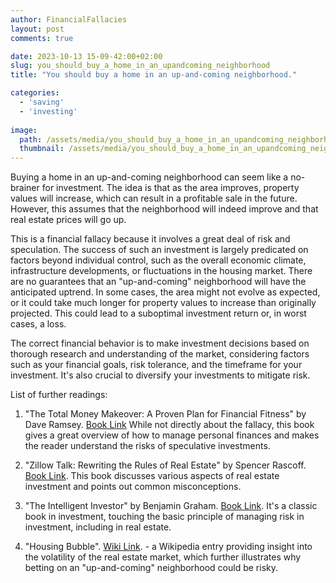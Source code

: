 ```yaml
---
author: FinancialFallacies
layout: post
comments: true

date: 2023-10-13 15-09-42:00+02:00  
slug: you_should_buy_a_home_in_an_upandcoming_neighborhood
title: "You should buy a home in an up-and-coming neighborhood."

categories:
  - 'saving'
  - 'investing'
  
image:
  path: /assets/media/you_should_buy_a_home_in_an_upandcoming_neighborhood.jpg
  thumbnail: /assets/media/you_should_buy_a_home_in_an_upandcoming_neighborhood.jpg
---
```


Buying a home in an up-and-coming neighborhood can seem like a no-brainer for investment. The idea is that as the area improves, property values will increase, which can result in a profitable sale in the future. However, this assumes that the neighborhood will indeed improve and that real estate prices will go up. 

This is a financial fallacy because it involves a great deal of risk and speculation. The success of such an investment is largely predicated on factors beyond individual control, such as the overall economic climate, infrastructure developments, or fluctuations in the housing market. There are no guarantees that an "up-and-coming" neighborhood will have the anticipated uptrend. In some cases, the area might not evolve as expected, or it could take much longer for property values to increase than originally projected. This could lead to a suboptimal investment return or, in worst cases, a loss.

The correct financial behavior is to make investment decisions based on thorough research and understanding of the market, considering factors such as your financial goals, risk tolerance, and the timeframe for your investment. It's also crucial to diversify your investments to mitigate risk.

List of further readings:

1. "The Total Money Makeover: A Proven Plan for Financial Fitness" by Dave Ramsey. [Book Link](https://www.amazon.com/Total-Money-Makeover-Financial-Fitness/dp/159555078X)
While not directly about the fallacy, this book gives a great overview of how to manage personal finances and makes the reader understand the risks of speculative investments.
   
2. "Zillow Talk: Rewriting the Rules of Real Estate" by Spencer Rascoff. [Book Link](https://www.amazon.com/Zillow-Talk-audiobook/dp/B00QXIUG2A).
This book discusses various aspects of real estate investment and points out common misconceptions. 

3. "The Intelligent Investor" by Benjamin Graham. [Book Link](https://www.amazon.com/Intelligent-Investor-Definitive-Investing-Essentials/dp/0060555661).
It's a classic book in investment, touching the basic principle of managing risk in investment, including in real estate.

4. "Housing Bubble". [Wiki Link](https://en.wikipedia.org/wiki/2000s_United_States_housing_bubble). - a Wikipedia entry providing insight into the volatility of the real estate market, which further illustrates why betting on an "up-and-coming" neighborhood could be risky.
